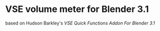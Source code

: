 # VSE volume meter for Blender 3.1

based on Hudson Barkley's *VSE Quick Functions Addon For Blender 3.1*
